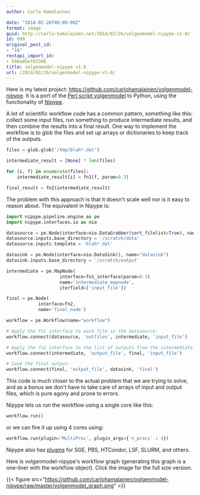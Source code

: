 ```yaml
---
author: Carlo Hamalainen

date: "2014-02-26T00:00:00Z"
format: image
guid: http://carlo-hamalainen.net/2014/02/26/volgenmodel-nipype-v1-0/
id: 699
original_post_id:
- "16"
restapi_import_id:
- 596a05ef0330b
title: volgenmodel-nipype v1.0
url: /2014/02/26/volgenmodel-nipype-v1-0/
---
```

Here is my latest project: <https://github.com/carlohamalainen/volgenmodel-nipype>. It is a port of the [Perl script volgenmodel](https://github.com/andrewjanke/volgenmodel) to Python, using the functionality of [Nipype](https://github.com/nipy/nipype). 

A lot of scientific workflow code has a common pattern, something like this: collect some input files, run something to produce intermediate results, and then combine the results into a final result. One way to implement the workflow is to glob the files and set up arrays or dictionaries to keep track of the outputs. 

```python
files = glob.glob('/tmp/blah*.dat')

intermediate_result = [None] * len(files)

for (i, f) in enumerate(files):
    intermediate_result[i] = fn1(f, param=0.3)

final_result = fn2(intermediate_result)
```

The problem with this approach is that it doesn't scale well nor is it easy to reason about. The equivalent in Nipype is: 

```python
import nipype.pipeline.engine as pe
import nipype.interfaces.io as nio

datasource = pe.Node(interface=nio.DataGrabber(sort_filelist=True), name='datasource_dat')
datasource.inputs.base_directory = '/scratch/data'
datasource.inputs.template = 'blah*.dat'

datasink = pe.Node(interface=nio.DataSink(), name="datasink")
datasink.inputs.base_directory = '/scratch/output'

intermediate = pe.MapNode(
                    interface=fn1_interface(param=0.3)
                    name='intermediate_mapnode',
                    iterfield=['input_file'])

final = pe.Node(
            interface=fn2,
            name='final_node')

workflow = pe.Workflow(name="workflow")

# Apply the fn1 interface to each file in the datasource:
workflow.connect(datasource, 'outfiles', intermediate, 'input_file')

# Apply the fn2 interface to the list of outputs from the intermediate map node:
workflow.connect(intermediate, 'output_file', final, 'input_file')

# Save the final output:
workflow.connect(final, 'output_file', datasink, 'final')
```

This code is much closer to the actual problem that we are trying to solve, and as a bonus we don't have to take care of arrays of input and output files, which is pure agony and prone to errors. 

Nipype lets us run the workflow using a single core like this: 

```python
workflow.run()
```

or we can fire it up using 4 cores using: 

```python
workflow.run(plugin='MultiProc', plugin_args={'n_procs' : 4})
```

Nipype also has [plugins](http://nipy.org/nipype/users/plugins.html) for SGE, PBS, HTCondor, LSF, SLURM, and others. 

Here is volgenmodel-nipype's workflow graph (generating this graph is a one-liner with the workflow object). Click the image for the full size version. 

{{< figure src="https://github.com/carlohamalainen/volgenmodel-nipype/raw/master/volgenmodel_graph.png" >}}
